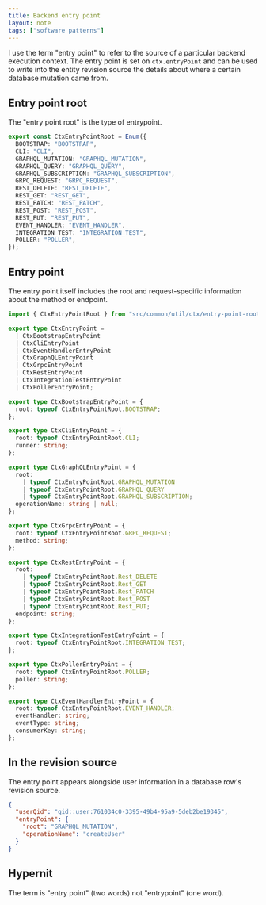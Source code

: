 ```yaml
---
title: Backend entry point
layout: note
tags: ["software patterns"]
---
```


I use the term "entry point" to refer to the source of a particular backend execution context. The entry point is set on `ctx.entryPoint` and can be used to write into the entity revision source the details about where a certain database mutation came from.

## Entry point root

The "entry point root" is the type of entrypoint.

```ts
export const CtxEntryPointRoot = Enum({
  BOOTSTRAP: "BOOTSTRAP",
  CLI: "CLI",
  GRAPHQL_MUTATION: "GRAPHQL_MUTATION",
  GRAPHQL_QUERY: "GRAPHQL_QUERY",
  GRAPHQL_SUBSCRIPTION: "GRAPHQL_SUBSCRIPTION",
  GRPC_REQUEST: "GRPC_REQUEST",
  REST_DELETE: "REST_DELETE",
  REST_GET: "REST_GET",
  REST_PATCH: "REST_PATCH",
  REST_POST: "REST_POST",
  REST_PUT: "REST_PUT",
  EVENT_HANDLER: "EVENT_HANDLER",
  INTEGRATION_TEST: "INTEGRATION_TEST",
  POLLER: "POLLER",
});
```

## Entry point

The entry point itself includes the root and request-specific information about the method or endpoint.

```ts
import { CtxEntryPointRoot } from "src/common/util/ctx/entry-point-root";

export type CtxEntryPoint =
  | CtxBootstrapEntryPoint
  | CtxCliEntryPoint
  | CtxEventHandlerEntryPoint
  | CtxGraphQLEntryPoint
  | CtxGrpcEntryPoint
  | CtxRestEntryPoint
  | CtxIntegrationTestEntryPoint
  | CtxPollerEntryPoint;

export type CtxBootstrapEntryPoint = {
  root: typeof CtxEntryPointRoot.BOOTSTRAP;
};

export type CtxCliEntryPoint = {
  root: typeof CtxEntryPointRoot.CLI;
  runner: string;
};

export type CtxGraphQLEntryPoint = {
  root:
    | typeof CtxEntryPointRoot.GRAPHQL_MUTATION
    | typeof CtxEntryPointRoot.GRAPHQL_QUERY
    | typeof CtxEntryPointRoot.GRAPHQL_SUBSCRIPTION;
  operationName: string | null;
};

export type CtxGrpcEntryPoint = {
  root: typeof CtxEntryPointRoot.GRPC_REQUEST;
  method: string;
};

export type CtxRestEntryPoint = {
  root:
    | typeof CtxEntryPointRoot.Rest_DELETE
    | typeof CtxEntryPointRoot.Rest_GET
    | typeof CtxEntryPointRoot.Rest_PATCH
    | typeof CtxEntryPointRoot.Rest_POST
    | typeof CtxEntryPointRoot.Rest_PUT;
  endpoint: string;
};

export type CtxIntegrationTestEntryPoint = {
  root: typeof CtxEntryPointRoot.INTEGRATION_TEST;
};

export type CtxPollerEntryPoint = {
  root: typeof CtxEntryPointRoot.POLLER;
  poller: string;
};

export type CtxEventHandlerEntryPoint = {
  root: typeof CtxEntryPointRoot.EVENT_HANDLER;
  eventHandler: string;
  eventType: string;
  consumerKey: string;
};
```

## In the revision source

The entry point appears alongside user information in a database row's revision source.

```json
{
  "userQid": "qid::user:761034c0-3395-49b4-95a9-5deb2be19345",
  "entryPoint": {
    "root": "GRAPHQL_MUTATION",
    "operationName": "createUser"
  }
}
```

## Hypernit

The term is "entry point" (two words) not "entrypoint" (one word).
